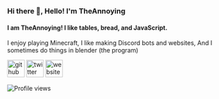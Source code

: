 ### Hi there 👋, Hello! I'm TheAnnoying
#### I am TheAnnoying! I like tables, bread, and JavaScript.
I enjoy playing Minecraft,
I like making Discord bots and websites,
And I sometimes do things in blender (the program)



[<img src='https://cdn.jsdelivr.net/npm/simple-icons@3.0.1/icons/github.svg' alt='github' height='40'>](https://github.com/theannoying)  [<img src='https://cdn.jsdelivr.net/npm/simple-icons@3.0.1/icons/twitter.svg' alt='twitter' height='40'>](https://twitter.com/theannoying7)  [<img src='https://cdn.jsdelivr.net/npm/simple-icons@3.0.1/icons/icloud.svg' alt='website' height='40'>](https://theannoying.github.io/Teoch/)  

![Profile views](https://gpvc.arturio.dev/theannoying)  
